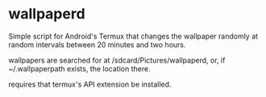 # wallpaperd
Simple script for Android's Termux that changes the wallpaper randomly at random intervals between 20 minutes and two hours.

wallpapers are searched for at /sdcard/Pictures/wallpaperd, or, if ~/.wallpaperpath exists, the location there.

requires that termux's API extension be installed.

